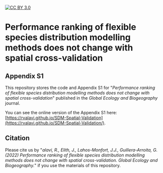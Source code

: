 [![CC BY 3.0][cc-by-shield]][cc-by]

[cc-by]: http://creativecommons.org/licenses/by/3.0/
[cc-by-image]: https://licensebuttons.net/l/by/3.0/88x31.png
[cc-by-shield]: https://img.shields.io/badge/License-CC%20BY-lightgrey.svg

# Performance ranking of flexible species distribution modelling methods does not change with spatial cross-validation
## Appendix S1

This repository stores the code and Appendix S1 for "*Performance ranking of flexible species distribution modelling methods does not change with spatial cross-validation*" published in the *Global Ecology and Biogeography* journal.

You can see the online version of the Appendix S1 here: [https://rvalavi.github.io/SDM-Spatial-Validation](https://rvalavi.github.io/SDM-Spatial-Validation/).

## Citation
Please cite us by "*alavi, R., Elith, J., Lahos-Monfort, J.J., Guillera-Arroita, G. (2022) Performance ranking of flexible species distribution modelling methods does not change with spatial cross-validation. Global Ecology and Biogeography.*" if you use the materials of this repository.